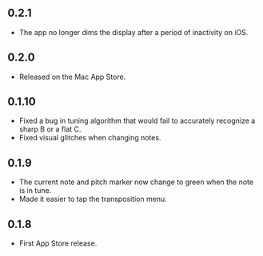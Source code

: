 ## 0.2.1

* The app no longer dims the display after a period of inactivity on
  iOS.

## 0.2.0

* Released on the Mac App Store.

## 0.1.10

* Fixed a bug in tuning algorithm that would fail to accurately
  recognize a sharp B or a flat C.
* Fixed visual glitches when changing notes.

## 0.1.9

* The current note and pitch marker now change to green when the note is
  in tune.
* Made it easier to tap the transposition menu.

## 0.1.8

* First App Store release.
